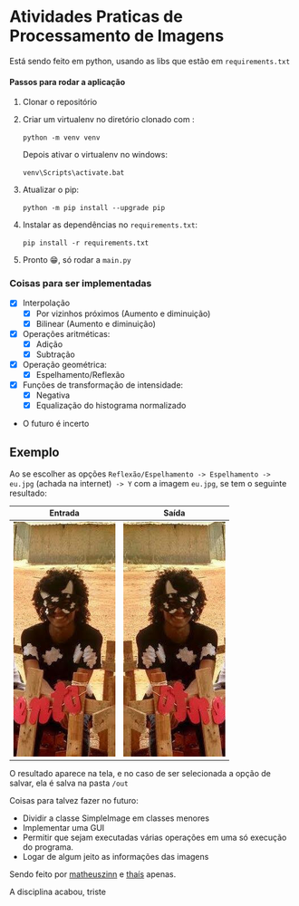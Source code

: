 # Atividades Praticas de Processamento de Imagens

Está sendo feito em python, usando as libs que estão em ```requirements.txt```

#### Passos para rodar a aplicação

1. Clonar o repositório

2. Criar um virtualenv no diretório clonado com :
  
    ```python -m venv venv```

      Depois ativar o virtualenv no windows:

      ```venv\Scripts\activate.bat```

3. Atualizar o pip:

    ```python -m pip install --upgrade pip```

4. Instalar as dependências no ```requirements.txt```:

    ```pip install -r requirements.txt```

4. Pronto 😁, só rodar a ```main.py```

### Coisas para ser implementadas

- [X] Interpolação
  - [X] Por vizinhos próximos (Aumento e diminuição)
  - [X] Bilinear (Aumento e diminuição)
- [X] Operações aritméticas:
  - [X] Adição
  - [X] Subtração
- [X] Operação geométrica:
  - [X] Espelhamento/Reflexão
- [X] Funções de transformação de intensidade:
  - [X] Negativa
  - [X] Equalização do histograma normalizado
- O futuro é incerto


## Exemplo 

  Ao se escolher as opções ```Reflexão/Espelhamento -> Espelhamento -> eu.jpg``` (achada na internet)``` -> Y``` com a imagem ```eu.jpg```, se tem o seguinte resultado: 

|  Entrada       |     Saída       | 
| ------------- |:-------------:|
| ![achada na internet](./images/eu.jpg)      | ![](./out/Espelhamento_eu.jpg) |

O resultado aparece na tela, e no caso de ser selecionada a opção de salvar, ela é salva na pasta ```/out```
  

Coisas para talvez fazer no futuro:
  - Dividir a classe SimpleImage em classes menores
  - Implementar uma GUI
  - Permitir que sejam executadas várias operações em uma só execução do programa.
  - Logar de algum jeito as informações das imagens

Sendo feito por [matheuszinn](www.twitter.com/matheuszeen) e [thaís](https://twitter.com/thaisclxt) apenas.


A disciplina acabou, triste
